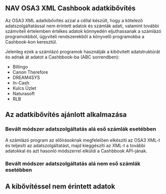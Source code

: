 ## NAV OSA3 XML Cashbook adatkibővítés

Az OSA3 XML adatkibővítés azzal a céllal készült, hogy a kötelező adatszolgáltatással nem érintett adatok és számlák adati, valamint további számviteli értelemben értékes adatok könnyedén eljuthassanak a számlázó programokbból, ügyviteli rendszerekből a könyvelő programokba a Cashbook-kon keresztül.

Jelenleg ezek a számlázó programok használják a kibővített adatstruktúrát és adnak át adatot a Cashbbook-ba (ABC sorrendben):

* Billingo
* Canon Therefore
* DREAM4SYS
* In-Cash
* Kulcs Üzlet
* Naturasoft
* RLB

## Az adatkibővítés ajánlott alkalmazása

### Bevált módszer adatszolgáltatás alá eső számlák esetébben

A számlázó program az előírásoknak megfelelően elkészíti az OSA3 XML-t és teljesíti az adatszolgáltatást, majd kieggészíti az XML-t a további adatokkal és azt hasonló módszerrel elküldi a Cashbbook API-jának.

### Bevált módszer adatszolgáltatás alá nem eső számlák esetébben


## A kibővítéssel nem érintett adatok
